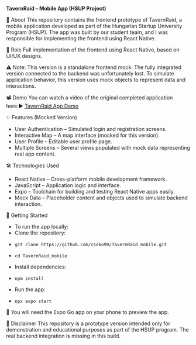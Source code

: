 **TavernRaid – Mobile App (HSUP Project)**

🍺 About
This repository contains the frontend prototype of TavernRaid, a mobile application developed as part of the Hungarian Startup University Program (HSUP). The app was built by our student team, and I was responsible for implementing the frontend using React Native.

👤 Role
Full implementation of the frontend using React Native, based on UI/UX designs.

⚠️ Note: This version is a standalone frontend mock. The fully integrated version connected to the backend was unfortunately lost. To simulate application behavior, this version uses mock objects to represent data and interactions.

📽️ Demo
You can watch a video of the original completed application here:▶️ [TavernRaid App Demo](https://drive.google.com/file/d/1IOS3nK0jNMIg8DzZBiF8LVQQUWvH2md0/view?usp=sharing)

✨ Features (Mocked Version)
- User Authentication – Simulated login and registration screens.
- Interactive Map – A map interface (mocked for this version).
- User Profile – Editable user profile page.
- Multiple Screens – Several views populated with mock data representing real app content.

🛠️ Technologies Used
- React Native – Cross-platform mobile development framework.
- JavaScript – Application logic and interface.
- Expo – Toolchain for building and testing React Native apps easily.
- Mock Data – Placeholder content and objects used to simulate backend interaction.


🚀 Getting Started
- To run the app locally:
-   Clone the repository:
-     git clone https://github.com/csoko99/TavernRaid_mobile.git
-     cd TavernRaid_mobile
-   Install dependencies:
-     npm install
-   Run the app:
-     npx expo start

📱 You will need the Expo Go app on your phone to preview the app.

📄 Disclaimer
This repository is a prototype version intended only for demonstration and educational purposes as part of the HSUP program. The real backend integration is missing in this build.
